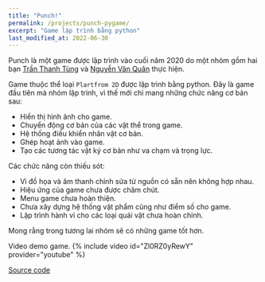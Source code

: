 ```yaml
---
title: "Punch!"
permalink: /projects/punch-pygame/
excerpt: "Game lập trình bằng python"
last_modified_at: 2022-06-30
---
```


Punch là một game được lập trình vào cuối năm 2020 do một nhóm gồm hai bạn [Trần Thanh Tùng](https://github.com/thanhtung1005) và [Nguyễn Văn Quân](https://github.com/quanpersie2001) thực hiện.

Game thuộc thể loại `Plartfrom 2D` được lập trình bằng python. Đây là game đầu tiên mà nhóm lập trình, vì thế mới chỉ mang những chức năng cơ bản sau:

- Hiển thị hình ảnh cho game.
- Chuyển động cơ bản của các vật thể trong game.
- Hệ thống điều khiển nhân vật cơ bản.
- Ghép hoạt ảnh vào game.
- Tạo các tương tác vật ký cơ bản như va chạm và trọng lực.

Các chức năng còn thiếu sót:

- Vì đồ họa và âm thanh chỉnh sửa từ nguồn có sẵn nên không hợp nhau.
- Hiệu ứng của game chưa được chăm chút.
- Menu game chưa hoàn thiện.
- Chưa xây dựng hệ thống vật phẩm cũng như điểm số cho game.
- Lập trình hành vi cho các loại quái vật chưa hoàn chỉnh.

Mong rằng trong tương lai nhóm sẽ có những game tốt hơn.

Video demo game.
{% include video id="Zl0RZ0yRewY" provider="youtube" %}

[Source code](https://github.com/thanhtung1005/Punch-PygameProject)